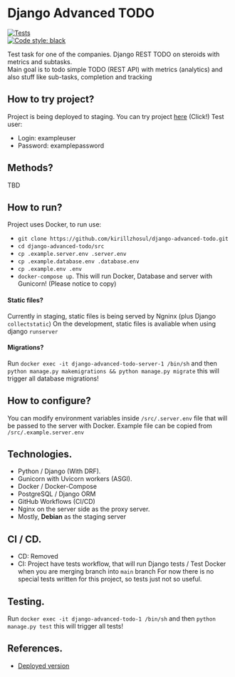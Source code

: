 # Django Advanced TODO

[![Tests](https://github.com/kirillzhosul/django-advanced-todo/actions/workflows/tests.yml/badge.svg)](https://github.com/kirillzhosul/advanced-todo/actions/workflows/tests.yml) \
[![Code style: black](https://img.shields.io/badge/code%20style-black-000000.svg)](https://github.com/psf/black)

Test task for one of the companies. Django REST TODO on steroids with metrics and subtasks. \
Main goal is to todo simple TODO (REST API) with metrics (analytics) and also stuff like sub-tasks, completion and tracking

## How to try project?

Project is being deployed to staging. You can try project [here](https://kirillzhosul.florgon.com/tests/api/todo) (Click!)
Test user:

- Login: exampleuser
- Password: examplepassword

## Methods?

TBD

## How to run?

Project uses Docker, to run use:

- `git clone https://github.com/kirillzhosul/django-advanced-todo.git`
- `cd django-advanced-todo/src`
- `cp .example.server.env .server.env`
- `cp .example.database.env .database.env`
- `cp .example.env .env`
- `docker-compose up`.
  This will run Docker, Database and server with Gunicorn!
  (Please notice to copy)

#### Static files?

Currently in staging, static files is being served by Ngninx (plus Django `collectstatic`)
On the development, static files is avaliable when using django `runserver`

#### Migrations?

Run `docker exec -it django-advanced-todo-server-1 /bin/sh` and then `python manage.py makemigrations && python manage.py migrate` this will trigger all database migrations!

## How to configure?

You can modify environment variables inside `/src/.server.env` file that will be passed to the server with Docker.
Example file can be copied from `/src/.example.server.env`

## Technologies.

- Python / Django (With DRF).
- Gunicorn with Uvicorn workers (ASGI).
- Docker / Docker-Compose
- PostgreSQL / Django ORM
- GitHub Workflows (CI/CD)
- Nginx on the server side as the proxy server.
- Mostly, **Debian** as the staging server

## CI / CD.

- CD: Removed
- CI: Project have tests workflow, that will run Django tests / Test Docker when you are merging branch into `main` branch
  For now there is no special tests written for this project, so tests just not so useful.

## Testing.

Run `docker exec -it django-advanced-todo-1 /bin/sh` and then `python manage.py test` this will trigger all tests!

## References.

- [Deployed version](https://kirillzhosul.florgon.com/tests/api/todo)
